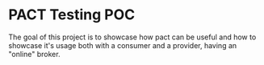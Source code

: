 # PACT Testing POC

The goal of this project is to showcase how pact can be useful and how to showcase it's usage both with a consumer and a provider, having an "online" broker.
